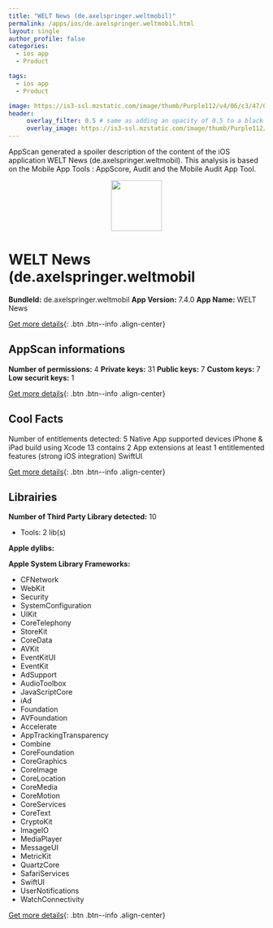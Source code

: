```yaml
---
title: "WELT News (de.axelspringer.weltmobil)"
permalink: /apps/ios/de.axelspringer.weltmobil.html
layout: single
author_profile: false
categories: 
  - ios app 
  - Product 

tags: 
  - ios app 
  - Product 

image: https://is3-ssl.mzstatic.com/image/thumb/Purple112/v4/06/c3/47/06c34701-8cea-2e60-571d-575963be5d2e/AppIcon-0-1x_U007emarketing-0-7-0-sRGB-85-220.png/512x512bb.jpg
header: 
     overlay_filter: 0.5 # same as adding an opacity of 0.5 to a black background
     overlay_image: https://is3-ssl.mzstatic.com/image/thumb/Purple112/v4/06/c3/47/06c34701-8cea-2e60-571d-575963be5d2e/AppIcon-0-1x_U007emarketing-0-7-0-sRGB-85-220.png/512x512bb.jpg
---
```

AppScan generated a spoiler description of the content of the iOS application WELT News (de.axelspringer.weltmobil). This analysis is based on the Mobile App Tools : AppScore, Audit and the Mobile Audit App Tool.

  
  
<div style="text-align: center;"><img src="https://is3-ssl.mzstatic.com/image/thumb/Purple112/v4/06/c3/47/06c34701-8cea-2e60-571d-575963be5d2e/AppIcon-0-1x_U007emarketing-0-7-0-sRGB-85-220.png/512x512bb.jpg" width="100" height="100"></div>  
  
# WELT News (de.axelspringer.weltmobil

**BundleId:** de.axelspringer.weltmobil
**App Version:** 7.4.0
**App Name:** WELT News


[Get more details](/pricing.html){: .btn .btn--info .align-center}  
  
## AppScan informations 

**Number of permissions:** 4
**Private keys:** 31
**Public keys:** 7
**Custom keys:** 7
**Low securit keys:** 1
  
[Get more details](/pricing.html){: .btn .btn--info .align-center}

## Cool Facts

Number of entitlements detected: 5
Native App
supported devices iPhone & iPad
build using Xcode 13
contains 2 App extensions
at least 1 entitlemented features (strong iOS integration)
SwiftUI
  
[Get more details](/pricing.html){: .btn .btn--info .align-center}

## Librairies 
**Number of Third Party Library detected:** 10
- Tools: 2 lib(s)

**Apple dylibs:**


**Apple System Library Frameworks:**
- CFNetwork
- WebKit
- Security
- SystemConfiguration
- UIKit
- CoreTelephony
- StoreKit
- CoreData
- AVKit
- EventKitUI
- EventKit
- AdSupport
- AudioToolbox
- JavaScriptCore
- iAd
- Foundation
- AVFoundation
- Accelerate
- AppTrackingTransparency
- Combine
- CoreFoundation
- CoreGraphics
- CoreImage
- CoreLocation
- CoreMedia
- CoreMotion
- CoreServices
- CoreText
- CryptoKit
- ImageIO
- MediaPlayer
- MessageUI
- MetricKit
- QuartzCore
- SafariServices
- SwiftUI
- UserNotifications
- WatchConnectivity


  
[Get more details](/pricing.html){: .btn .btn--info .align-center}

